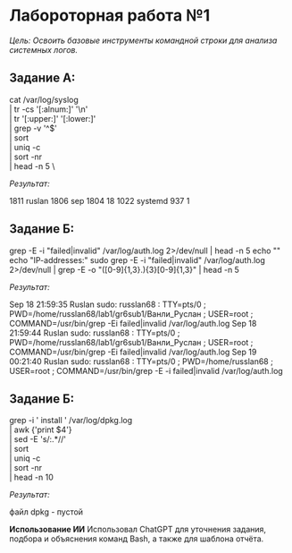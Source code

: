 # Лабороторная работа №1

*Цель: Освоить базовые инструменты командной строки для анализа системных логов.*

## Задание А:

cat /var/log/syslog \
  | tr -cs '[:alnum:]' '\n' \
  | tr '[:upper:]' '[:lower:]' \
  | grep -v '^$' \
  | sort \
  | uniq -c \
  | sort -nr \
  | head -n 5 \

*Результат:*

   1811 ruslan
   1806 sep
   1804 18
   1022 systemd
    937 1

## Задание Б:

grep -E -i "failed|invalid" /var/log/auth.log 2>/dev/null | head -n 5
echo ""
echo "IP-addresses:"
sudo
grep -E -i "failed|invalid" /var/log/auth.log 2>/dev/null |
grep -E -o "([0-9]{1,3}\.){3}[0-9]{1,3}" |
head -n 5

*Результат:*

Sep 18 21:59:35 Ruslan sudo: russlan68 : TTY=pts/0 ; PWD=/home/russlan68/lab1/gr6sub1/Ванли_Руслан ; USER=root ; COMMAND=/usr/bin/grep -Ei failed|invalid /var/log/auth.log
Sep 18 21:59:44 Ruslan sudo: russlan68 : TTY=pts/0 ; PWD=/home/russlan68/lab1/gr6sub1/Ванли_Руслан ; USER=root ; COMMAND=/usr/bin/grep -Ei failed|invalid /var/log/auth.log
Sep 19 00:21:40 Ruslan sudo: russlan68 : TTY=pts/0 ; PWD=/home/russlan68 ; USER=root ; COMMAND=/usr/bin/grep -E -i failed|invalid /var/log/auth.log


## Задание Б:

 grep -i ' install ' /var/log/dpkg.log \
| awk {'print $4'} \
| sed -E 's/:.*//' \
| sort \
| uniq -c \
| sort -nr \
| head -n 10

*Результат:*

файл dpkg - пустой

**Использование ИИ**
Использовал ChatGPT для уточнения задания, подбора и объяснения команд Bash, а также для шаблона отчёта.